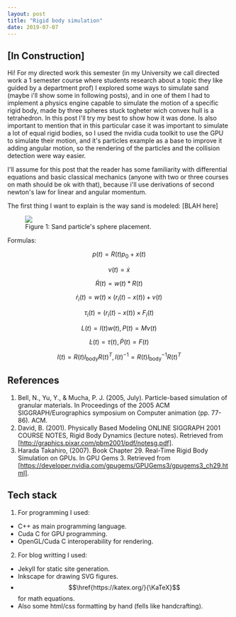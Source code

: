 ```yaml
---
layout: post
title: "Rigid body simulation"
date: 2019-07-07
---
```

<h2>[In Construction]</h2>

Hi! For my directed work this semester (in my University we call directed work a 1 semester course where students research about a topic they like guided by a department prof) I explored some ways to simulate sand (maybe i'll show some in following posts), and in one of them I had to implement a physics engine capable to simulate the motion of a specific rigid body, made by three spheres stuck togheter wich convex hull is a tetrahedron. In this post I'll try my best to show how it was done. Is also important to mention that in this particular case it was important to simulate a lot of equal rigid bodies, so I used the nvidia cuda toolkit to use the GPU to simulate their motion, and it's particles example as a base to improve it adding angular motion, so the rendering of the particles and the collision detection were way easier.

I'll assume for this post that the reader has some familiarity with differential equations and basic classical mechanics (anyone with two or three courses on math should be ok with that), because i'll use derivations of second newton's law for linear and angular momentum.

The first thing I want to explain is the way sand is modeled: [BLAH here]

<figure class="centered-svg">
<img src="../../images/4spheres.svg"> 
<figcaption>Figure 1: Sand particle's sphere placement.</figcaption>
</figure>

Formulas: 

$$ 
\tag{1} p(t) = R(t)p_0 + x(t) 
$$

$$ 
\tag{2} v(t) = \dot{x} 
$$

$$ 
\tag{3} \dot{R}(t) = w(t)*R(t) 
$$

$$ 
\tag{4} \dot{r}_i(t) = w(t)\times (r_i(t)-x(t))+v(t) 
$$

$$ 
\tag{5} \tau_i(t) = (r_i(t)-x(t))\times F_i(t) 
$$

$$ 
\tag{6} L(t) = I(t)w(t), P(t) = Mv(t) 
$$

$$ 
\tag{7} \dot{L}(t) = \tau(t), \dot{P}(t) = F(t) 
$$

$$ 
\tag{5} I(t) = R(t)I_{\text{body}}R(t)^T, I(t)^{-1} = R(t)I_{\text{body}}^{-1}R(t)^T
$$

## References

1. Bell, N., Yu, Y., & Mucha, P. J. (2005, July). Particle-based simulation of granular materials. In Proceedings of the 2005 ACM SIGGRAPH/Eurographics symposium on Computer animation (pp. 77-86). ACM.
2. David, B. (2001). Physically Based Modeling ONLINE SIGGRAPH 2001 COURSE NOTES,  Rigid Body Dynamics (lecture notes). Retrieved from [http://graphics.pixar.com/pbm2001/pdf/notesg.pdf].
3. Harada Takahiro, (2007). Book Chapter 29. Real-Time Rigid Body Simulation on GPUs. In GPU Gems 3. Retrieved from [https://developer.nvidia.com/gpugems/GPUGems3/gpugems3_ch29.html].

## Tech stack

1. For programming I used:
- C++ as main programming language.
- Cuda C for GPU programming.
- OpenGL/Cuda C interoperability for rendering.
2. For blog writting I used:
- Jekyll for static site generation.
- Inkscape for drawing SVG figures.
- $$\href{https://katex.org/}{\KaTeX}$$ for math equations.
- Also some html/css formatting by hand (fells like handcrafting).

